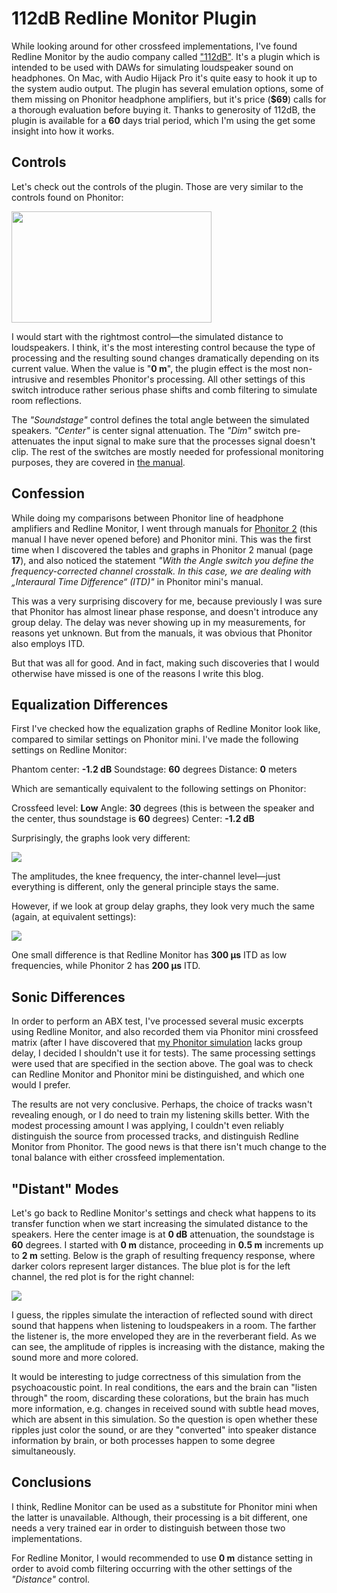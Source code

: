 # 112dB Redline Monitor Plugin

While looking around for other crossfeed implementations, I've found
Redline Monitor by the audio company called
["112dB"](https://www.112db.com/). It's a plugin which is intended to be
used with DAWs for simulating loudspeaker sound on headphones. On Mac,
with Audio Hijack Pro it's quite easy to hook it up to the system audio
output. The plugin has several emulation options, some of them missing
on Phonitor headphone amplifiers, but it's price (**$69**) calls for a
thorough evaluation before buying it. Thanks to generosity of 112dB, the
plugin is available for a **60** days trial period, which I'm using the
get some insight into how it works.

## Controls

Let's check out the controls of the plugin. Those are very similar to
the controls found on Phonitor:

[<img src="https://2.bp.blogspot.com/-hrek8w8ZHlY/WnPpzusgKiI/AAAAAAAAMLE/8ii5cYc4YAEm3648PaFdViAj29EuPt7-gCLcBGAs/s320/Redline-Monitor-UI.png" width="320" height="178" />](https://2.bp.blogspot.com/-hrek8w8ZHlY/WnPpzusgKiI/AAAAAAAAMLE/8ii5cYc4YAEm3648PaFdViAj29EuPt7-gCLcBGAs/s1600/Redline-Monitor-UI.png)

I would start with the rightmost control—the simulated distance to
loudspeakers. I think, it's the most interesting control because the
type of processing and the resulting sound changes dramatically
depending on its current value. When the value is "**0 m**", the plugin
effect is the most non-intrusive and resembles Phonitor's processing.
All other settings of this switch introduce rather serious phase shifts
and comb filtering to simulate room reflections.

The *"Soundstage"* control defines the total angle between the simulated
speakers. *"Center"* is center signal attenuation. The *"Dim"* switch
pre-attenuates the input signal to make sure that the processes signal
doesn't clip. The rest of the switches are mostly needed for
professional monitoring purposes, they are covered in [the
manual](https://www.112db.com/redline/monitor/help/Redline%20Monitor%20Manual.pdf).

## Confession

While doing my comparisons between Phonitor line of headphone amplifiers
and Redline Monitor, I went through manuals for [Phonitor
2](https://spl.info/wp-content/uploads/Phonitor_2_BA_EN.pdf) (this
manual I have never opened before) and Phonitor mini. This was the first
time when I discovered the tables and graphs in Phonitor 2 manual (page
**17**), and also noticed the statement *"With the Angle switch you
define the frequency-corrected channel crosstalk. In this case, we are
dealing with „Interaural Time Difference“ (ITD)"* in Phonitor mini's
manual.

This was a very surprising discovery for me, because previously I was
sure that Phonitor has almost linear phase response, and doesn't
introduce any group delay. The delay was never showing up in my
measurements, for reasons yet unknown. But from the manuals, it was
obvious that Phonitor also employs ITD.

But that was all for good. And in fact, making such discoveries that I
would otherwise have missed is one of the reasons I write this blog.

## Equalization Differences

First I've checked how the equalization graphs of Redline Monitor look
like, compared to similar settings on Phonitor mini. I've made the
following settings on Redline Monitor:

Phantom center: **-1.2 dB**
Soundstage: **60** degrees
Distance: **0** meters

Which are semantically equivalent to the following settings on
Phonitor:

Crossfeed level: **Low**
Angle: **30** degrees (this is between the speaker and the center, thus
soundstage is **60** degrees)
Center: **-1.2 dB**

Surprisingly, the graphs look very different:

[![](https://4.bp.blogspot.com/-T6wLI_pykDU/Wnu44cx8RBI/AAAAAAAAMNY/H7BrdQhhZE4icxSb7C3J5ClcdYAZPY0igCLcBGAs/s1600/redline-vs-phonitor.png)](https://4.bp.blogspot.com/-T6wLI_pykDU/Wnu44cx8RBI/AAAAAAAAMNY/H7BrdQhhZE4icxSb7C3J5ClcdYAZPY0igCLcBGAs/s1600/redline-vs-phonitor.png)

The amplitudes, the knee frequency, the inter-channel level—just
everything is different, only the general principle stays the same.

However, if we look at group delay graphs, they look very much the same
(again, at equivalent settings):

[![](https://3.bp.blogspot.com/-jLhCEOcQIsw/Wnu6Ep-KKII/AAAAAAAAMNk/BmLit05g3zcZSyrwBBGLjcjgTjdercwjwCLcBGAs/s1600/group-delay-vs.png)](https://3.bp.blogspot.com/-jLhCEOcQIsw/Wnu6Ep-KKII/AAAAAAAAMNk/BmLit05g3zcZSyrwBBGLjcjgTjdercwjwCLcBGAs/s1600/group-delay-vs.png)

One small difference is that Redline Monitor has **300 μs** ITD as low
frequencies, while Phonitor 2 has **200 μs** ITD.

## Sonic Differences

In order to perform an ABX test, I've processed several music excerpts
using Redline Monitor, and also recorded them via Phonitor mini
crossfeed matrix (after I have discovered that [my Phonitor
simulation](/2017/10/re-creating-phonitor-mini-with-software.html)
lacks group delay, I decided I shouldn't use it for tests). The same
processing settings were used that are specified in the section above.
The goal was to check can Redline Monitor and Phonitor mini be
distinguished, and which one would I prefer.

The results are not very conclusive. Perhaps, the choice of tracks
wasn't revealing enough, or I do need to train my listening skills
better. With the modest processing amount I was applying, I couldn't
even reliably distinguish the source from processed tracks, and
distinguish Redline Monitor from Phonitor. The good news is that there
isn't much change to the tonal balance with either crossfeed
implementation.

## "Distant" Modes

Let's go back to Redline Monitor's settings and check what happens to
its transfer function when we start increasing the simulated distance to
the speakers. Here the center image is at **0 dB** attenuation, the
soundstage is **60** degrees. I started with **0 m** distance,
proceeding in **0.5 m** increments up to **2 m** setting. Below is the
graph of resulting frequency response, where darker colors represent
larger distances. The blue plot is for the left channel, the red plot is
for the right channel:

[![](https://3.bp.blogspot.com/-o5K3sKshPIY/WnqHxigjl0I/AAAAAAAAMM4/R035NC8NuhoMMqbGE71VIG-ILVa0N6hlACLcBGAs/s1600/distance.png)](https://3.bp.blogspot.com/-o5K3sKshPIY/WnqHxigjl0I/AAAAAAAAMM4/R035NC8NuhoMMqbGE71VIG-ILVa0N6hlACLcBGAs/s1600/distance.png)

I guess, the ripples simulate the interaction of reflected sound with
direct sound that happens when listening to loudspeakers in a room. The
farther the listener is, the more enveloped they are in the reverberant
field. As we can see, the amplitude of ripples is increasing with the
distance, making the sound more and more colored.

It would be interesting to judge correctness of this simulation from the
psychoacoustic point. In real conditions, the ears and the brain can
"listen through" the room, discarding these colorations, but the brain
has much more information, e.g. changes in received sound with subtle
head moves, which are absent in this simulation. So the question is open
whether these ripples just color the sound, or are they "converted" into
speaker distance information by brain, or both processes happen to some
degree simultaneously.

## Conclusions

I think, Redline Monitor can be used as a substitute for Phonitor mini
when the latter is unavailable. Although, their processing is a bit
different, one needs a very trained ear in order to distinguish between
those two implementations.

For Redline Monitor, I would recommended to use **0 m** distance setting
in order to avoid comb filtering occurring with the other settings of
the *"Distance"* control.
